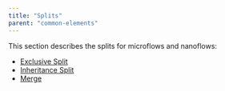 ```yaml
---
title: "Splits"
parent: "common-elements"
---
```


This section describes the splits for microflows and nanoflows:

* [Exclusive Split](exclusive-split)
* [Inheritance Split](inheritance-split)
* [Merge](merge)
